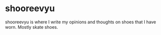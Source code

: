 # shooreevyu
shooreevyu is where I write my opinions and thoughts on shoes that I have worn. Mostly skate shoes.
